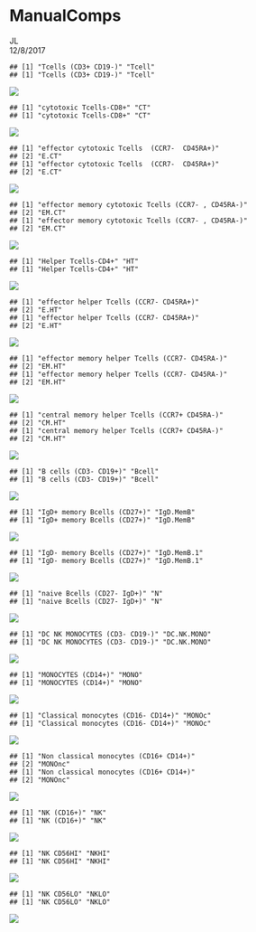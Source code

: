 # ManualComps
JL  
12/8/2017  


```
## [1] "Tcells (CD3+ CD19-)" "Tcell"              
## [1] "Tcells (CD3+ CD19-)" "Tcell"
```

![](latestComps_SS_files/figure-html/setup-1.png)<!-- -->

```
## [1] "cytotoxic Tcells-CD8+" "CT"                   
## [1] "cytotoxic Tcells-CD8+" "CT"
```

![](latestComps_SS_files/figure-html/setup-2.png)<!-- -->

```
## [1] "effector cytotoxic Tcells  (CCR7-  CD45RA+)"
## [2] "E.CT"                                       
## [1] "effector cytotoxic Tcells  (CCR7-  CD45RA+)"
## [2] "E.CT"
```

![](latestComps_SS_files/figure-html/setup-3.png)<!-- -->

```
## [1] "effector memory cytotoxic Tcells (CCR7- , CD45RA-)"
## [2] "EM.CT"                                             
## [1] "effector memory cytotoxic Tcells (CCR7- , CD45RA-)"
## [2] "EM.CT"
```

![](latestComps_SS_files/figure-html/setup-4.png)<!-- -->

```
## [1] "Helper Tcells-CD4+" "HT"                
## [1] "Helper Tcells-CD4+" "HT"
```

![](latestComps_SS_files/figure-html/setup-5.png)<!-- -->

```
## [1] "effector helper Tcells (CCR7- CD45RA+)"
## [2] "E.HT"                                  
## [1] "effector helper Tcells (CCR7- CD45RA+)"
## [2] "E.HT"
```

![](latestComps_SS_files/figure-html/setup-6.png)<!-- -->

```
## [1] "effector memory helper Tcells (CCR7- CD45RA-)"
## [2] "EM.HT"                                        
## [1] "effector memory helper Tcells (CCR7- CD45RA-)"
## [2] "EM.HT"
```

![](latestComps_SS_files/figure-html/setup-7.png)<!-- -->

```
## [1] "central memory helper Tcells (CCR7+ CD45RA-)"
## [2] "CM.HT"                                       
## [1] "central memory helper Tcells (CCR7+ CD45RA-)"
## [2] "CM.HT"
```

![](latestComps_SS_files/figure-html/setup-8.png)<!-- -->

```
## [1] "B cells (CD3- CD19+)" "Bcell"               
## [1] "B cells (CD3- CD19+)" "Bcell"
```

![](latestComps_SS_files/figure-html/setup-9.png)<!-- -->

```
## [1] "IgD+ memory Bcells (CD27+)" "IgD.MemB"                  
## [1] "IgD+ memory Bcells (CD27+)" "IgD.MemB"
```

![](latestComps_SS_files/figure-html/setup-10.png)<!-- -->

```
## [1] "IgD- memory Bcells (CD27+)" "IgD.MemB.1"                
## [1] "IgD- memory Bcells (CD27+)" "IgD.MemB.1"
```

![](latestComps_SS_files/figure-html/setup-11.png)<!-- -->

```
## [1] "naive Bcells (CD27- IgD+)" "N"                        
## [1] "naive Bcells (CD27- IgD+)" "N"
```

![](latestComps_SS_files/figure-html/setup-12.png)<!-- -->

```
## [1] "DC NK MONOCYTES (CD3- CD19-)" "DC.NK.MONO"                  
## [1] "DC NK MONOCYTES (CD3- CD19-)" "DC.NK.MONO"
```

![](latestComps_SS_files/figure-html/setup-13.png)<!-- -->

```
## [1] "MONOCYTES (CD14+)" "MONO"             
## [1] "MONOCYTES (CD14+)" "MONO"
```

![](latestComps_SS_files/figure-html/setup-14.png)<!-- -->

```
## [1] "Classical monocytes (CD16- CD14+)" "MONOc"                            
## [1] "Classical monocytes (CD16- CD14+)" "MONOc"
```

![](latestComps_SS_files/figure-html/setup-15.png)<!-- -->

```
## [1] "Non classical monocytes (CD16+ CD14+)"
## [2] "MONOnc"                               
## [1] "Non classical monocytes (CD16+ CD14+)"
## [2] "MONOnc"
```

![](latestComps_SS_files/figure-html/setup-16.png)<!-- -->

```
## [1] "NK (CD16+)" "NK"        
## [1] "NK (CD16+)" "NK"
```

![](latestComps_SS_files/figure-html/setup-17.png)<!-- -->

```
## [1] "NK CD56HI" "NKHI"     
## [1] "NK CD56HI" "NKHI"
```

![](latestComps_SS_files/figure-html/setup-18.png)<!-- -->

```
## [1] "NK CD56LO" "NKLO"     
## [1] "NK CD56LO" "NKLO"
```

![](latestComps_SS_files/figure-html/setup-19.png)<!-- -->
